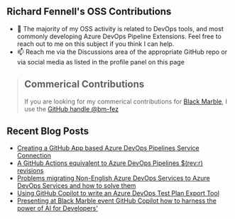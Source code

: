 ## Richard Fennell's OSS Contributions

- 💬 The majority of my OSS activity is related to DevOps tools, and most commonly developing Azure DevOps Pipeline Extensions. Feel free to reach out to me on this subject if you think I can help.
- 📫 Reach me via the Discussions area of the appropriate GitHub repo or via social media as listed in the profile panel on this page

> ## Commerical Contributions
> If you are looking for my commerical contributions for [Black Marble](https://github.com/blackmarble), I use the [GitHub handle @bm-fez](https://github.com/bm-fez)

## Recent Blog Posts
<!-- BLOG-POST-LIST:START -->
- [Creating a GitHub App based Azure DevOps Pipelines Service Connection](https://blog.richardfennell.net/posts/setting-up-github-app-ado-service-connection-on-another-org/)
- [A GitHub Actions equivalent to Azure DevOps Pipelines $&lpar;rev:r&rpar; revisions](https://blog.richardfennell.net/posts/github-actions-equivalent-to-ado-revisions/)
- [Problems migrating Non-English Azure DevOps Services to Azure DevOps Services and how to solve them](https://blog.richardfennell.net/posts/problems-migrating-non-english-ado-server-to-azure/)
- [Using GitHub Copilot to write an Azure DevOps Test Plan Export Tool](https://blog.richardfennell.net/posts/using-copilot-to-write-an-azure-devops-export-tool/)
- [Presenting at Black Marble event GitHub Copilot how to harness the power of AI for Developers&#39;](https://blog.richardfennell.net/posts/bm-github-copilot-event/)
<!-- BLOG-POST-LIST:END -->


<!--
**rfennell/rfennell** is a ✨ _special_ ✨ repository because its `README.md` (this file) appears on your GitHub profile.

Here are some ideas to get you started:

- 🔭 I’m currently working on ...
- 🌱 I’m currently learning ...
- 👯 I’m looking to collaborate on ...
- 🤔 I’m looking for help with ...
- 💬 Ask me about ...
- 📫 How to reach me: ...
- 😄 Pronouns: ...
- ⚡ Fun fact: ...
-->

